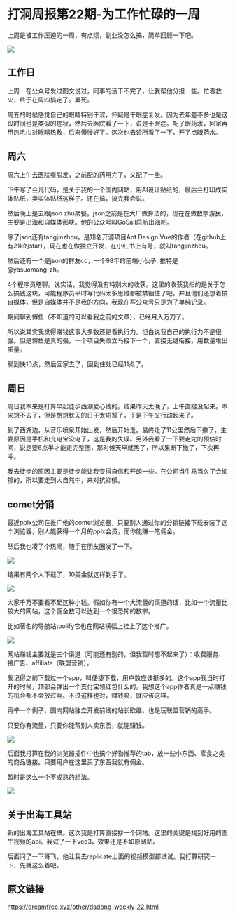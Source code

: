 # 打洞周报第22期-为工作忙碌的一周
上周是被工作压迫的一周，有点烦，副业没怎么搞，简单回顾一下吧。

![](https://cdn.mundane.ink/202505262256167.png)

## 工作日

上周一在公众号发过图文说过，同事的活干不完了，让我帮他分担一些。忙着救火，终于在周四搞定了。累死。

周五的时候感觉自己的眼睛特别干涩，怀疑是干眼症复发。因为去年差不多也是这段时间也是类似的症状，然后去医院看了一下，说是干眼症。配了眼药水，回家再用热毛巾对眼睛热敷，后来慢慢好了。这次也去诊所看了一下，开了点眼药水。

## 周六

周六上午去医院看脱发，之前配的药用完了，又配了一些。

下午写了会儿代码，是关于我的一个国内网站，用AI设计贴纸的，最后会打印成实体贴纸，卖实体贴纸这样子。还在搞，搞完我会说。

然后晚上是去跟json zhu聚餐。json之前是在大厂做算法的，现在在做数字游民，主要是出海和自媒体那块。他的公众号叫GoSail启航出海吧。

除了json还有tangjinzhou，是知名开源项目Ant Design Vue的作者（在github上有21k的star），现在也在做独立开发，在小红书上有号，就叫tangjinzhou。

然后还有一个是json的群友cc，一个98年的前端小伙子, 推特是@yasuomang_zh。

4个程序员瞎聊。说实话，我觉得没有特别大的收获。这里的收获我指的是关于怎么搞钱这块，可能程序员平时写代码太多思维都被禁锢住了吧。并且他们还想着搞自媒体，但是自媒体并不是我的方向，我现在写公众号只是为了单纯记录。

期间聊到博鱼（不知道的可以看我之前的文章），已经月入万刀了。

所以说其实我觉得赚钱这事大多数还是看执行力。坦白说我自己的执行力不是很强。但是博鱼是真的强，一个项目失败立马接下一个，直接无缝衔接，用数量堆出质量。

聊到快10点，然后回家去了，回到住处已经11点了。

## 周日

周日我本来是打算早起徒步西湖爱心线的。结果昨天太晚了，上午直接没起来。本来想不去了，但是想想秋天的日子太短暂了，于是下午又行动起来了。

到了西湖边，从音乐喷泉开始出发，然后开始走。最终走了11公里然后下撤了，主要原因是手机和充电宝没电了，这是我的失误。另外我看了一下要走完的预估时间，说是要6点半才能走完整圈，那时候天早就黑了，所以果断下撤了，下次再冲。

我去徒步的原因主要是徒步能让我变得自信和开朗一些。在公司当牛马当久了会抑郁的，所以要走到大自然中，来对抗抑郁。

## comet分销

最近pplx公司在推广他的comet浏览器，只要别人通过你的分销链接下载安装了这个浏览器，别人能获得一个月的pplx会员，而你能赚一笔佣金。

然后我也凑了个热闹，随手在朋友圈发了一下。

![](https://cdn.mundane.ink/202510272039826.jpg)

结果有两个人下载了，10美金就这样到手了。

![](https://cdn.mundane.ink/202510272040721.jpg)

大家千万不要看不起这种小钱。假如你有一个大流量的渠道的话，比如一个流量比较大的网站，这个佣金数可以达到一个很恐怖的数字。

比如著名的导航站toolify它也在网站横幅上挂上了这个推广。

![](https://cdn.mundane.ink/202510272044760.jpg)

网站赚钱主要就是三个渠道（可能还有别的，但我暂时想不起来了）：收费服务、接广告、affiliate（联盟营销）。

我记得之前下载过一个app，叫便捷下载，用户数应该挺多的。这个app我当时打开的时候，顶部会弹出一个支付宝领红包什么的。我想这个app作者真是一点赚钱的机会都不会放过啊。不过这样也对，赚钱嘛，就应该这样。

再举一个例子，国内网站独立开发前线的站长欧维，也是玩联盟营销的高手。

只要你有流量，只要你能帮别人卖东西，就能赚钱。

![](https://cdn.mundane.ink/202510272058444.jpg)

后面我打算在我的浏览器插件中也搞个好物推荐的tab，放一些小东西、零食之类的商品链接。只要用户在这里买了东西我就有佣金。

暂时是这么一个不成熟的想法。

![](https://cdn.mundane.ink/202510272102112.png)

## 关于出海工具站

新的出海工具站在搞。这次我是打算直接抄一个网站。这里的关键是找到好用的图生视频的api。我试了一下veo3，效果还是不如原网站。

后面问了一下哥飞，他让我去replicate上面的视频模型都试试。我打算研究一下，先就这么着吧。

## 原文链接

<https://dreamfree.xyz/other/dadong-weekly-22.html>
